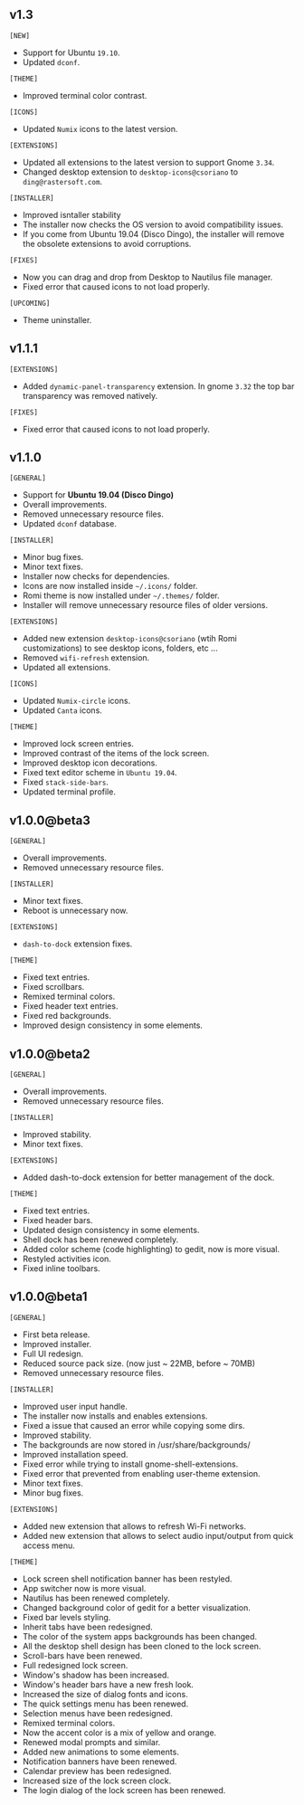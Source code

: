 ## v1.3
`[NEW]`
- Support for Ubuntu `19.10`.
- Updated `dconf`.

`[THEME]`
- Improved terminal color contrast.

`[ICONS]`
- Updated `Numix` icons to the latest version.

`[EXTENSIONS]`
- Updated all extensions to the latest version to support Gnome `3.34`.
- Changed desktop extension to `desktop-icons@csoriano` to `ding@rastersoft.com`.

`[INSTALLER]`
- Improved isntaller stability
- The installer now checks the OS version to avoid compatibility issues.
- If you come from Ubuntu 19.04 (Disco Dingo), the installer will remove the obsolete extensions to avoid corruptions.

`[FIXES]`
- Now you can drag and drop from Desktop to Nautilus file manager.
- Fixed error that caused icons to not load properly.

`[UPCOMING]`
- Theme uninstaller.

## v1.1.1
`[EXTENSIONS]`
- Added `dynamic-panel-transparency` extension. In gnome `3.32` the top bar transparency was removed natively.

`[FIXES]`
- Fixed error that caused icons to not load properly.

## v1.1.0

`[GENERAL]`
- Support for **Ubuntu 19.04 (Disco Dingo)**
- Overall improvements.
- Removed unnecessary resource files.
- Updated `dconf` database.

`[INSTALLER]`
- Minor bug fixes.
- Minor text fixes.
- Installer now checks for dependencies.
- Icons are now installed inside `~/.icons/` folder.
- Romi theme is now installed under `~/.themes/` folder.
- Installer will remove unnecessary resource files of older versions.

`[EXTENSIONS]`
- Added new extension `desktop-icons@csoriano` (wtih Romi customizations) to see desktop icons, folders, etc ...
- Removed `wifi-refresh` extension.
- Updated all extensions.

`[ICONS]`
- Updated `Numix-circle` icons.
- Updated `Canta` icons.

`[THEME]`
- Improved lock screen entries.
- Improved contrast of the items of the lock screen.
- Improved desktop icon decorations.
- Fixed text editor scheme in `Ubuntu 19.04`.
- Fixed `stack-side-bars`.
- Updated terminal profile.

## v1.0.0@beta3

`[GENERAL]`
- Overall improvements.
- Removed unnecessary resource files.

`[INSTALLER]`
- Minor text fixes.
- Reboot is unnecessary now.

`[EXTENSIONS]`
- `dash-to-dock` extension fixes.

`[THEME]`
- Fixed text entries.
- Fixed scrollbars.
- Remixed terminal colors.
- Fixed header text entries.
- Fixed red backgrounds.
- Improved design consistency in some elements.

## v1.0.0@beta2

`[GENERAL]`
- Overall improvements.
- Removed unnecessary resource files.

`[INSTALLER]`
- Improved stability.
- Minor text fixes.

`[EXTENSIONS]`
- Added dash-to-dock extension for better management of the dock.

`[THEME]`
- Fixed text entries.
- Fixed header bars.
- Updated design consistency in some elements.
- Shell dock has been renewed completely.
- Added color scheme (code highlighting) to gedit, now is more visual.
- Restyled activities icon.
- Fixed inline toolbars.

## v1.0.0@beta1

`[GENERAL]`
- First beta release.
- Improved installer.
- Full UI redesign.
- Reduced source pack size. (now just ~ 22MB, before ~ 70MB)
- Removed unnecessary resource files.

`[INSTALLER]`
- Improved user input handle.
- The installer now installs and enables extensions.
- Fixed a issue that caused an error while copying some dirs.
- Improved stability.
- The backgrounds are now stored in /usr/share/backgrounds/
- Improved installation speed.
- Fixed error while trying to install gnome-shell-extensions.
- Fixed error that prevented from enabling user-theme extension.
- Minor text fixes.
- Minor bug fixes.

`[EXTENSIONS]`
- Added new extension that allows to refresh Wi-Fi networks.
- Added new extension that allows to select audio input/output from quick access menu.

`[THEME]`
- Lock screen shell notification banner has been restyled.
- App switcher now is more visual.
- Nautilus has been renewed completely.
- Changed background color of gedit for a better visualization.
- Fixed bar levels styling.
- Inherit tabs have been redesigned.
- The color of the system apps backgrounds has been changed.
- All the desktop shell design has been cloned to the lock screen.
- Scroll-bars have been renewed.
- Full redesigned lock screen.
- Window's shadow has been increased.
- Window's header bars have a new fresh look.
- Increased the size of dialog fonts and icons.
- The quick settings menu has been renewed.
- Selection menus have been redesigned.
- Remixed terminal colors.
- Now the accent color is a mix of yellow and orange.
- Renewed modal prompts and similar.
- Added new animations to some elements.
- Notification banners have been renewed.
- Calendar preview has been redesigned.
- Increased size of the lock screen clock.
- The login dialog of the lock screen has been renewed.
